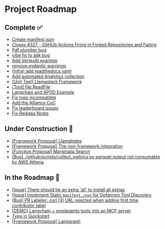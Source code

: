 # Project Roadmap

<!--
  This file is automatically generated from GitHub issues.
  Do not edit this file directly. Instead, update the corresponding issues.
  The roadmap will be regenerated every Monday at 00:00 UTC.
-->

## Complete ✅
- [Create manifest.json](https://github.com/The-AI-Alliance/gofannon/pull/329)
- [Closes #327 - GitHUb Actions Firing in Forked Repositories and Failing](https://github.com/The-AI-Alliance/gofannon/pull/328)
- [Pdf plumber bug](https://github.com/The-AI-Alliance/gofannon/pull/324)
- [vibe fix to adk bug](https://github.com/The-AI-Alliance/gofannon/pull/319)
- [Add VertexAI example](https://github.com/The-AI-Alliance/gofannon/pull/314)
- [remove pydantic warnings](https://github.com/The-AI-Alliance/gofannon/pull/309)
- [[infra] add readthedocs.yaml](https://github.com/The-AI-Alliance/gofannon/pull/303)
- [Add automated Analytics collection](https://github.com/The-AI-Alliance/gofannon/pull/281)
- [[Unit Test] Llamastack Framework](https://github.com/The-AI-Alliance/gofannon/pull/280)
- [[Tool] file.ReadFile](https://github.com/The-AI-Alliance/gofannon/pull/270)
- [Langchain and APOD Example](https://github.com/The-AI-Alliance/gofannon/pull/251)
- [Fix typo incompatible](https://github.com/The-AI-Alliance/gofannon/pull/239)
- [Add the Alliance CoC](https://github.com/The-AI-Alliance/gofannon/pull/230)
- [Fix leaderboard issues](https://github.com/The-AI-Alliance/gofannon/pull/227)
- [Fix Release Notes](https://github.com/The-AI-Alliance/gofannon/pull/226)

## Under Construction 🚧
- [[Framework Proposal] LlamaIndex](https://github.com/The-AI-Alliance/gofannon/issues/301)
- [[Framework Proposal] The non-framework integration](https://github.com/The-AI-Alliance/gofannon/issues/300)
- [[Function Proposal] Marginalia Search](https://github.com/The-AI-Alliance/gofannon/issues/295)
- [[Bug] ./github/scripts/collect_metrics.py parquet output not consumable by AWS Athena](https://github.com/The-AI-Alliance/gofannon/issues/289)

## In the Roadmap 📅
- [[Issue] There should be an extra 'all' to install all extras](https://github.com/The-AI-Alliance/gofannon/issues/323)
- [[Issue] Implement Static `manifest.json` for Gofannon Tool Discovery](https://github.com/The-AI-Alliance/gofannon/issues/320)
- [[Bug] PR Labeler: curl (3) URL rejected when adding first time contributor label](https://github.com/The-AI-Alliance/gofannon/issues/292)
- [[DEMO] Langchain + smolagents tools into an MCP server](https://github.com/The-AI-Alliance/gofannon/issues/288)
- [Typo in Quickstart](https://github.com/The-AI-Alliance/gofannon/issues/256)
- [[Framework Proposal] Langgraph](https://github.com/The-AI-Alliance/gofannon/issues/237)